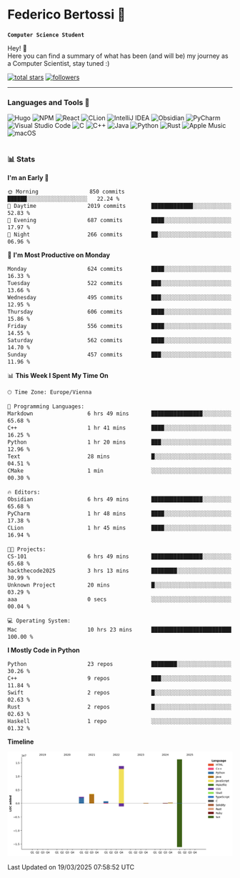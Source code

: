 # Federico Bertossi 🚀

**`Computer Science Student`**

[//]: # (Thanks to @ForrestKnight for the inspiration.)

<!-- TODO: Insert a banner image -->

Hey! 👋</br>
Here you can find a summary of what has been (and will be) my journey as a Computer Scientist, stay tuned :)

   <p>
      <a href="https://github.com/mrBymax?tab=repositories&sort=stargazers">
         <img alt="total stars" title="Total stars on GitHub" src="https://custom-icon-badges.demolab.com/github/stars/mrBymax?color=55960c&style=for-the-badge&labelColor=488207&logo=star"/></a>
<a href="https://github.com/mrBymax?tab=followers">
         <img alt="followers" title="Follow me on Github" src="https://custom-icon-badges.demolab.com/github/followers/mrBymax?color=236ad3&labelColor=1155ba&style=for-the-badge&logo=person-add&label=Follow&logoColor=white"/></a>
   </p>

---

<!-- TODO: Insert a GIF -->
### Languages and Tools 🧰

<!-- TODO: Change it with shields -->
![Hugo](https://img.shields.io/badge/Hugo-black.svg?style=for-the-badge&logo=Hugo)
![NPM](https://img.shields.io/badge/NPM-%23CB3837.svg?style=for-the-badge&logo=npm&logoColor=white)
![React](https://img.shields.io/badge/react-%2320232a.svg?style=for-the-badge&logo=react&logoColor=%2361DAFB)
![CLion](https://img.shields.io/badge/CLion-black?style=for-the-badge&logo=clion&logoColor=white)
![IntelliJ IDEA](https://img.shields.io/badge/IntelliJIDEA-000000.svg?style=for-the-badge&logo=intellij-idea&logoColor=white)
![Obsidian](https://img.shields.io/badge/Obsidian-%23483699.svg?style=for-the-badge&logo=obsidian&logoColor=white)
![PyCharm](https://img.shields.io/badge/pycharm-143?style=for-the-badge&logo=pycharm&logoColor=black&color=black&labelColor=green)
![Visual Studio Code](https://img.shields.io/badge/Visual%20Studio%20Code-0078d7.svg?style=for-the-badge&logo=visual-studio-code&logoColor=white)
![C](https://img.shields.io/badge/c-%2300599C.svg?style=for-the-badge&logo=c&logoColor=white)
![C++](https://img.shields.io/badge/c++-%2300599C.svg?style=for-the-badge&logo=c%2B%2B&logoColor=white)
![Java](https://img.shields.io/badge/java-%23ED8B00.svg?style=for-the-badge&logo=openjdk&logoColor=white)
![Python](https://img.shields.io/badge/python-3670A0?style=for-the-badge&logo=python&logoColor=ffdd54)
![Rust](https://img.shields.io/badge/Rust-000000?logo=Rust&logoColor=white)
![Apple Music](https://img.shields.io/badge/Apple_Music-9933CC?style=for-the-badge&logo=apple-music&logoColor=white)
![macOS](https://img.shields.io/badge/mac%20os-000000?style=for-the-badge&logo=macos&logoColor=F0F0F0)


#

### 📊 Stats

<!-- ![My GitHub stats](https://github-readme-stats.vercel.app/api?username=mrBymax&show_icons=true&theme=dracula) -->


<!--START_SECTION:waka-->
**I'm an Early 🐤** 

```text
🌞 Morning                850 commits         ██████░░░░░░░░░░░░░░░░░░░   22.24 % 
🌆 Daytime                2019 commits        █████████████░░░░░░░░░░░░   52.83 % 
🌃 Evening                687 commits         ████░░░░░░░░░░░░░░░░░░░░░   17.97 % 
🌙 Night                  266 commits         ██░░░░░░░░░░░░░░░░░░░░░░░   06.96 % 
```
📅 **I'm Most Productive on Monday** 

```text
Monday                   624 commits         ████░░░░░░░░░░░░░░░░░░░░░   16.33 % 
Tuesday                  522 commits         ███░░░░░░░░░░░░░░░░░░░░░░   13.66 % 
Wednesday                495 commits         ███░░░░░░░░░░░░░░░░░░░░░░   12.95 % 
Thursday                 606 commits         ████░░░░░░░░░░░░░░░░░░░░░   15.86 % 
Friday                   556 commits         ████░░░░░░░░░░░░░░░░░░░░░   14.55 % 
Saturday                 562 commits         ████░░░░░░░░░░░░░░░░░░░░░   14.70 % 
Sunday                   457 commits         ███░░░░░░░░░░░░░░░░░░░░░░   11.96 % 
```


📊 **This Week I Spent My Time On** 

```text
🕑︎ Time Zone: Europe/Vienna

💬 Programming Languages: 
Markdown                 6 hrs 49 mins       ████████████████░░░░░░░░░   65.68 % 
C++                      1 hr 41 mins        ████░░░░░░░░░░░░░░░░░░░░░   16.25 % 
Python                   1 hr 20 mins        ███░░░░░░░░░░░░░░░░░░░░░░   12.96 % 
Text                     28 mins             █░░░░░░░░░░░░░░░░░░░░░░░░   04.51 % 
CMake                    1 min               ░░░░░░░░░░░░░░░░░░░░░░░░░   00.30 % 

🔥 Editors: 
Obsidian                 6 hrs 49 mins       ████████████████░░░░░░░░░   65.68 % 
PyCharm                  1 hr 48 mins        ████░░░░░░░░░░░░░░░░░░░░░   17.38 % 
CLion                    1 hr 45 mins        ████░░░░░░░░░░░░░░░░░░░░░   16.94 % 

🐱‍💻 Projects: 
CS-101                   6 hrs 49 mins       ████████████████░░░░░░░░░   65.68 % 
hackthecode2025          3 hrs 13 mins       ████████░░░░░░░░░░░░░░░░░   30.99 % 
Unknown Project          20 mins             █░░░░░░░░░░░░░░░░░░░░░░░░   03.29 % 
aaa                      0 secs              ░░░░░░░░░░░░░░░░░░░░░░░░░   00.04 % 

💻 Operating System: 
Mac                      10 hrs 23 mins      █████████████████████████   100.00 % 
```

**I Mostly Code in Python** 

```text
Python                   23 repos            ████████░░░░░░░░░░░░░░░░░   30.26 % 
C++                      9 repos             ███░░░░░░░░░░░░░░░░░░░░░░   11.84 % 
Swift                    2 repos             █░░░░░░░░░░░░░░░░░░░░░░░░   02.63 % 
Rust                     2 repos             █░░░░░░░░░░░░░░░░░░░░░░░░   02.63 % 
Haskell                  1 repo              ░░░░░░░░░░░░░░░░░░░░░░░░░   01.32 % 
```



**Timeline**

![Lines of Code chart](https://raw.githubusercontent.com/mrBymax/mrBymax/main/assets/bar_graph.png)


 Last Updated on 19/03/2025 07:58:52 UTC
<!--END_SECTION:waka-->


[linkedin]: https://linkedin.com/federico-bertossi
[website]:  https://www.federicobertossi.com

</details>
